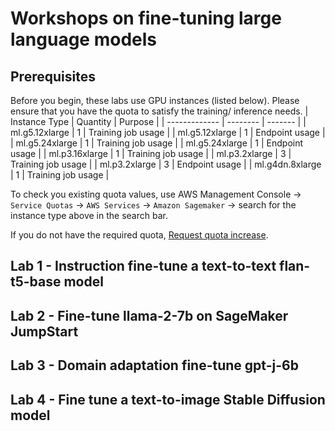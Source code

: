 # Workshops on fine-tuning large language models

## Prerequisites
Before you begin, these labs use GPU instances (listed below). Please ensure that you have the quota to satisfy the training/ inference needs.
| Instance Type | Quantity | Purpose |
| ------------- | -------- | ------- |
| ml.g5.12xlarge | 1 | Training job usage |
| ml.g5.12xlarge | 1 | Endpoint usage |
| ml.g5.24xlarge | 1 | Training job usage |
| ml.g5.24xlarge | 1 | Endpoint usage |
| ml.p3.16xlarge | 1 | Training job usage |
| ml.p3.2xlarge  | 3 | Training job usage |
| ml.p3.2xlarge  | 3 | Endpoint usage |
| ml.g4dn.8xlarge | 1 | Training job usage |

To check you existing quota values, use AWS Management Console -> `Service Quotas` -> `AWS Services` -> `Amazon Sagemaker` -> search for the instance type above in the search bar.


If you do not have the required quota, [Request quota increase](https://docs.aws.amazon.com/servicequotas/latest/userguide/request-quota-increase.html).

## Lab 1 - Instruction fine-tune a text-to-text flan-t5-base model

## Lab 2 - Fine-tune llama-2-7b on SageMaker JumpStart

## Lab 3 - Domain adaptation fine-tune gpt-j-6b

## Lab 4 - Fine tune a text-to-image Stable Diffusion model


